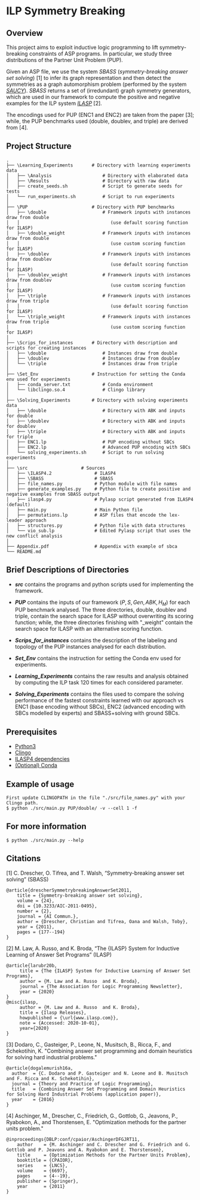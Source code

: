 # ILP Symmetry Breaking

## Overview 
This project aims to exploit inductive logic programming to lift symmetry-breaking constraints of ASP programs.
In particular, we study three distributions of the Partner Unit Problem (PUP).

Given an ASP file, we use the system _SBASS_ (_symmetry-breaking answer set solving_) [1] to infer its graph representation and then detect the symmetries as a graph automorphism problem (performed by the system [_SAUCY_](http://vlsicad.eecs.umich.edu/BK/SAUCY/.)). _SBASS_ returns a set of (irredundant) graph symmetry generators, which are used in our framework to compute the positive and negative examples for the ILP system [_ILASP_](http://www.ilasp.com/?no_animation) [2].

The encodings used for PUP (ENC1 and ENC2) are taken from the paper [3]; while, the PUP benchmarks used (double, doublev, and triple) are derived from [4].

## Project Structure

    .
    ├── \Learning_Experiments       # Directory with learning experiments data 
    │   ├── \Analysis                   # Directory with elaborated data 
    │   ├── \Results                    # Directory with raw data 
    │   ├── create_seeds.sh             # Script to generate seeds for tests  
    │   └── run_experiments.sh          # Script to run experiments 
    │
    ├── \PUP                        # Directory with PUP benchmarks
    │   ├── \double                     # Framework inputs with instances draw from double 
    │   │                                  (use default scoring function for ILASP)    
    │   ├── \double_weight              # Framework inputs with instances draw from double 
    │   │                                  (use custom scoring function for ILASP)    
    │   ├── \doublev                    # Framework inputs with instances draw from doublev 
    │   │                                  (use default scoring function for ILASP) 
    │   ├── \doublev_weight             # Framework inputs with instances draw from doublev 
    │   │                                  (use custom scoring function for ILASP)   
    │   ├── \triple                     # Framework inputs with instances draw from triple 
    │   │                                  (use default scoring function for ILASP)  
    │   └── \triple_weight              # Framework inputs with instances draw from triple 
    │                                      (use custom scoring function for ILASP) 
    │
    ├── \Scrips_for_instances       # Directory with description and scripts for creating instances 
    │   ├── \double                     # Instances draw from double 
    │   ├── \doublev                    # Instances draw from doublev 
    │   └── \triple                     # Instances draw from triple 
    │
    ├── \Set_Env                    # Instruction for setting the Conda env used for experiments
    │   ├── conda_server.txt            # Conda environment 
    │   └── libclingo.so.4              # Clingo library
    │
    ├── \Solving_Experiments        # Directory with solving experiments data 
    │   ├── \double                     # Directory with ABK and inputs for double
    │   ├── \doublev                    # Directory with ABK and inputs for doublev
    │   ├── \triple                     # Directory with ABK and inputs for triple 
    │   ├── ENC1.lp                     # PUP encoding without SBCs 
    │   ├── ENC2.lp                     # Advanced PUP encoding with SBCs 
    │   └── solving_experiments.sh      # Script to run solving experiments 
    │
    ├── \src                    # Sources  
    │   ├── \ILASP4.2                # ILASP4 
    │   ├── \SBASS                   # SBASS 
    │   ├── file_names.py            # Python module with file names
    │   ├── generate_examples.py     # Python file to create positive and negative examples from SBASS output
    │   ├── ilasp4.py                # Pylasp script generated from ILASP4 (default)
    │   ├── main.py                  # Main Python file
    │   ├── permutations.lp          # ASP files that encode the lex-leader approach
    │   ├── structures.py            # Python file with data structures 
    │   └── vio_sub.lp               # Edited Pylasp script that uses the new conflict analysis
    │
    ├── Appendix.pdf                 # Appendix with example of sbca
    └── README.md

## Brief Descriptions of Directories 
*  _**src**_ contains the programs and python scripts used for implementing the framework.

*  _**PUP**_ contains the inputs of our framework ($P,S,Gen,ABK,H_M$) for each PUP benchmark analysed.
The three directories, double, doublev and triple, contain the search space for ILASP without overwriting its scoring function; while, the three directories finishing with "_weight" contain the search space for ILASP with an alternative scoring function.

*  _**Scrips_for_instances**_ contains the description of the labeling and topology of the PUP instances analysed for each distribution.

*  _**Set_Env**_  contains the instruction for setting the Conda env used for experiments.

*  _**Learning_Experiments**_ contains the raw results and analysis obtained by computing the ILP task 120 times for each considered parameter. 

*  _**Solving_Experiments**_ contains the files used to compare the solving performance of the fastest constraints learned with our approach vs ENC1 (base encoding without SBCs), ENC2 (advanced encoding with SBCs modelled by experts) and SBASS+solving with ground SBCs.

## Prerequisites

* [Python3](https://www.python.org/downloads/)
* [Clingo](https://potassco.org/clingo/) 
* [ILASP4 dependencies](https://doc.ilasp.com/installation.html) 
* [(Optional) Conda](https://docs.conda.io/projects/conda/en/latest/index.html) 

## Example of usage
    First update CLINGOPATH in the file "./src/file_names.py" with your Clingo path.
    $ python ./src/main.py PUP/double/ -v --cell 1 -f 
## For more information 
    $ python ./src/main.py --help



## Citations

[1] C. Drescher, O. Tifrea, and T. Walsh, “Symmetry-breaking answer set solving” (SBASS)
```
@article{drescherSymmetrybreakingAnswerSet2011,
	title = {Symmetry-breaking answer set solving},
	volume = {24},
	doi = {10.3233/AIC-2011-0495},
	number = {2},
	journal = {AI Commun.},
	author = {Drescher, Christian and Tifrea, Oana and Walsh, Toby},
	year = {2011},
	pages = {177--194}
}
```

[2] M. Law, A. Russo, and K. Broda, “The {ILASP} System for Inductive Learning of Answer Set Programs” (ILASP)
```
@article{larubr20b,
     title = {The {ILASP} System for Inductive Learning of Answer Set Programs},
     author = {M. Law and A. Russo  and K. Broda},
     journal = {The Association for Logic Programming Newsletter},
     year = {2020}
}
@misc{ilasp,
     author = {M. Law and A. Russo  and K. Broda},
     title = {Ilasp Releases},
     howpublished = {\url{www.ilasp.com}},
     note = {Accessed: 2020-10-01},
     year={2020}
}
```

[3] Dodaro, C., Gasteiger, P., Leone, N., Musitsch, B., Ricca, F., and Schekotihin, K. 
"Combining answer set programming and domain heuristics for solving hard industrial problems."
```
@article{dogalemurish16a,
  author  = {C. Dodaro and P. Gasteiger and N. Leone and B. Musitsch and F. Ricca and K. Schekotihin},
  journal = {Theory and Practice of Logic Programming},
  title   = {Combining Answer Set Programming and Domain Heuristics for Solving Hard Industrial Problems (application paper)},
  year    = {2016}
}
```

[4] Aschinger, M., Drescher, C., Friedrich, G., Gottlob, G., Jeavons, P., Ryabokon, A., and Thorstensen, E.
"Optimization methods for the partner units problem."
```
@inproceedings{DBLP:conf/cpaior/AschingerDFGJRT11,
	author    = {M. Aschinger and C. Drescher and G. Friedrich and G. Gottlob and P. Jeavons and A. Ryabokon and E. Thorstensen},
	title     = {Optimization Methods for the Partner Units Problem},
	booktitle = {CPAIOR},
	series    = {LNCS},
	volume    = {6697},
	pages     = {4--19},
	publisher = {Springer},
	year      = {2011}
}
```